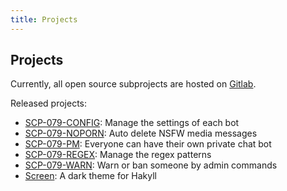 ```yaml
---
title: Projects
---
```


## Projects

Currently, all open source subprojects are hosted on 
<a href="https://gitlab.com/scp-079" target="_blank">Gitlab</a>.

Released projects:

- <a href="https://gitlab.com/scp-079/scp-079-config" target="_blank">SCP-079-CONFIG</a>: 
Manage the settings of each bot
- <a href="https://gitlab.com/scp-079/scp-079-noporn" target="_blank">SCP-079-NOPORN</a>: 
Auto delete NSFW media messages
- <a href="https://gitlab.com/scp-079/scp-079-pm" target="_blank">SCP-079-PM</a>: 
Everyone can have their own private chat bot
- <a href="https://gitlab.com/scp-079/scp-079-regex" target="_blank">SCP-079-REGEX</a>: 
Manage the regex patterns
- <a href="https://gitlab.com/scp-079/scp-079-warn" target="_blank">SCP-079-WARN</a>: 
Warn or ban someone by admin commands
- <a href="https://gitlab.com/scp-079/scp-079.gitlab.io" target="_blank">Screen</a>: 
A dark theme for Hakyll

<audio src="/audio/page/projects.ogg" autoplay></audio>
<audio id="no_button" src="/audio/button/no.ogg"/>
<audio id="no_click" src="/audio/button/no_click.ogg"/>
